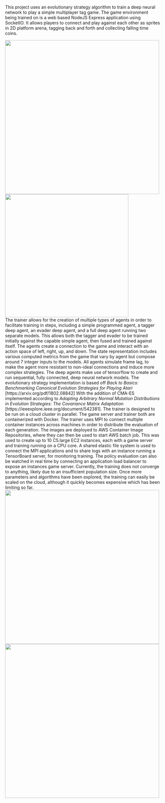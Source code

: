 This project uses an evolutionary strategy algorithm to train a deep neural network to play a simple multiplayer tag game. 
The game environment being trained on is a web based NodeJS Express application using SocketIO. It allows players to connect and play against each other as sprites in 2D platform arena, tagging back and forth and collecting falling time coins. 

<div style="float: left;"> 
  <img src="https://github.com/PaulBailey-1/ES-tag/assets/64763623/d600b346-229b-44e7-a38d-b60a6bd8fb42" width="500px">
  <img src="https://github.com/PaulBailey-1/ES-tag/assets/64763623/3846c542-ef7c-48f0-823a-aad2d3cedafa" width="400px">
</div>
<br>
The trainer allows for the creation of multiple types of agents in order to facilitate training in steps, including a simple programmed agent, a tagger deep agent, an evader deep agent, and a full deep agent running two separate models. This allows both the tagger and evader to be trained initially against the capable simple agent, then fused and trained against itself. 
The agents create a connection to the game and interact with an action space of left, right, up, and down. The state representation includes various computed metrics from the game that vary by agent but compose around 7 integer inputs to the models. All agents simulate frame lag, to make the agent more resistant to non-ideal connections and induce more complex strategies. The deep agents make use of tensorflow to create and run sequential, fully connected, deep neural network models. 
The evolutionary strategy implementation is based off 
<i>Back to Basics: Benchmarking Canonical Evolution Strategies for Playing Atari</i> [https://arxiv.org/pdf/1802.08842]
With the addition of CMA-ES implemented according to <i>Adapting Arbitrary Normal Mutation Distributions in
Evolution Strategies: The Covariance Matrix Adaptation</i> [https://ieeexplore.ieee.org/document/542381].
The trainer is designed to be run on a cloud cluster in parallel. The game server and trainer both are containerized with Docker. The trainer uses MPI to connect multiple container instances across machines in order to distribute the evaluation of each generation. The images are deployed to AWS Container Image Repositories, where they can then be used to start AWS batch job. This was used to create up to 10 C5.large EC2 instances, each with a game server and training running on a CPU core. A shared elastic file system is used to connect the MPI applications and to share logs with an instance running a TensorBoard server, for monitoring training. The policy evaluation can also be watched in real time by connecting an application load balancer to expose an instances game server. 
Currently, the training does not converge to anything, likely due to an insufficient population size. Once more parameters and algorithms have been explored, the training can easily be scaled on the cloud, although it quickly becomes expensive which has been limiting so far.

<div style="float: left">  
  <img src="https://github.com/PaulBailey-1/ES-tag/assets/64763623/000d110a-ed3d-4c89-b95e-8dc8b6a92329" width="500px">
  <img src="https://github.com/PaulBailey-1/ES-tag/assets/64763623/aa45cd2a-2bb1-41f2-8652-987a4c18f744" width="500px">
</div>

